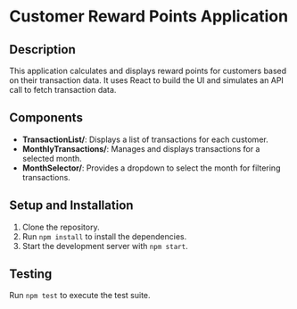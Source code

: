 # Customer Reward Points Application

## Description
This application calculates and displays reward points for customers based on their transaction data. It uses React to build the UI and simulates an API call to fetch transaction data.

## Components
- **TransactionList/**: Displays a list of transactions for each customer.
- **MonthlyTransactions/**: Manages and displays transactions for a selected month.
- **MonthSelector/**: Provides a dropdown to select the month for filtering transactions.

## Setup and Installation
1. Clone the repository.
2. Run `npm install` to install the dependencies.
3. Start the development server with `npm start`.

## Testing
Run `npm test` to execute the test suite.

